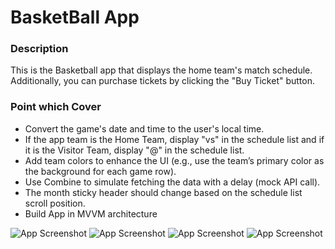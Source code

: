 # BasketBall App

### Description
This is the Basketball app that displays the home team's match schedule. Additionally, you can purchase tickets by clicking the "Buy Ticket" button.
### Point which Cover
- Convert the game's date and time to the user's local time.
- If the app team is the Home Team, display "vs" in the schedule list and if it is
the Visitor Team, display "@" in the schedule list.
- Add team colors to enhance the UI (e.g., use the team’s primary color as the
background for each game row).
- Use Combine to simulate fetching the data with a delay (mock API call).
- The month sticky header should change based on the schedule list scroll
position.
- Build App in MVVM architecture

![App Screenshot](assets/screenshots/one.png)
![App Screenshot](assets/screenshots/two.png)
![App Screenshot](assets/screenshots/three.png)
![App Screenshot](assets/screenshots/four.png)
